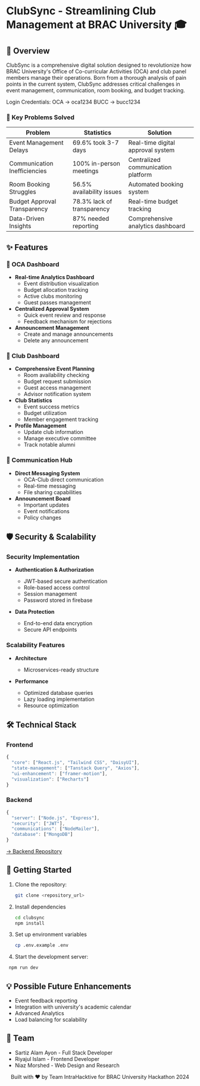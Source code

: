 # ClubSync - Streamlining Club Management at BRAC University 🎓

## 🌟 Overview

ClubSync is a comprehensive digital solution designed to revolutionize how BRAC University's Office of Co-curricular Activities (OCA) and club panel members manage their operations. Born from a thorough analysis of pain points in the current system, ClubSync addresses critical challenges in event management, communication, room booking, and budget tracking.

Login Credentials:
OCA -> oca1234
BUCC -> bucc1234

### 🎯 Key Problems Solved

| Problem | Statistics | Solution |
|---------|------------|----------|
| Event Management Delays | 69.6% took 3-7 days | Real-time digital approval system |
| Communication Inefficiencies | 100% in-person meetings | Centralized communication platform |
| Room Booking Struggles | 56.5% availability issues | Automated booking system |
| Budget Approval Transparency | 78.3% lack of transparency | Real-time budget tracking |
| Data-Driven Insights | 87% needed reporting | Comprehensive analytics dashboard |


## ✨ Features

### 🏢 OCA Dashboard
- **Real-time Analytics Dashboard**
  - Event distribution visualization
  - Budget allocation tracking
  - Active clubs monitoring
  - Guest passes management
- **Centralized Approval System**
  - Quick event review and response
  - Feedback mechanism for rejections
- **Announcement Management**
  - Create and manage announcements
  - Delete any announcement

### 🎨 Club Dashboard
- **Comprehensive Event Planning**
  - Room availability checking
  - Budget request submission
  - Guest access management
  - Advisor notification system
- **Club Statistics**
  - Event success metrics
  - Budget utilization
  - Member engagement tracking
- **Profile Management**
  - Update club information
  - Manage executive committee
  - Track notable alumni

### 💬 Communication Hub
- **Direct Messaging System**
  - OCA-Club direct communication
  - Real-time messaging
  - File sharing capabilities
- **Announcement Board**
  - Important updates
  - Event notifications
  - Policy changes

## 🛡️ Security & Scalability

### Security Implementation
- **Authentication & Authorization**
  - JWT-based secure authentication
  - Role-based access control
  - Session management
  - Password stored in firebase
  
- **Data Protection**
  - End-to-end data encryption
  - Secure API endpoints

### Scalability Features
- **Architecture**
  - Microservices-ready structure
  
- **Performance**
  - Optimized database queries
  - Lazy loading implementation
  - Resource optimization

## 🛠️ Technical Stack

### Frontend
```javascript
{
  "core": ["React.js", "Tailwind CSS", "DaisyUI"],
  "state-management": ["Tanstack Query", "Axios"],
  "ui-enhancement": ["framer-motion"],
  "visualization": ["Recharts"]
}
```


### Backend
```javascript
{
  "server": ["Node.js", "Express"],
  "security": ["JWT"],
  "communications": ["NodeMailer"],
  "database": ["MongoDB"]
}
```

[→ Backend Repository](https://github.com/sartizalamayon/ClubSyncBackend_IntraHacktive_T6)

## 🚀 Getting Started

1. Clone the repository:

   ```bash
   git clone <repository_url>

2. Install dependencies
   ```bash
   cd clubsync
   npm install

3. Set up environment variables
   ```bash
   cp .env.example .env

4. Start the development server:
  ```bash
   npm run dev
  ```


## 💡 Possible Future Enhancements
- Event feedback reporting
- Integration with university's academic calendar
- Advanced Analytics
- Load balancing for scalability
 
## 👥 Team
- Sartiz Alam Ayon - Full Stack Developer
- Riyajul Islam - Frontend Developer
- Niaz Morshed - Web Design and Research

<div align="center">
Built with ❤️ by Team IntraHacktive for BRAC University Hackathon 2024
</div>
